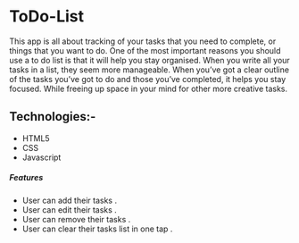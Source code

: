 # ToDo-List
This app is all about tracking of your tasks that you need to complete, or things that you want to do. One of the most important reasons you should use a to do list is that it will help you stay organised. When you write all your tasks in a list, they seem more manageable. When you’ve got a clear outline of the tasks you’ve got to do and those you’ve completed, it helps you stay focused. While freeing up space in your mind for other more creative tasks.

## Technologies:-
- HTML5
- CSS
- Javascript

##### Features
- User can add their tasks .
- User can edit their tasks .
- User can remove their tasks .
- User can clear their tasks list in one tap .
